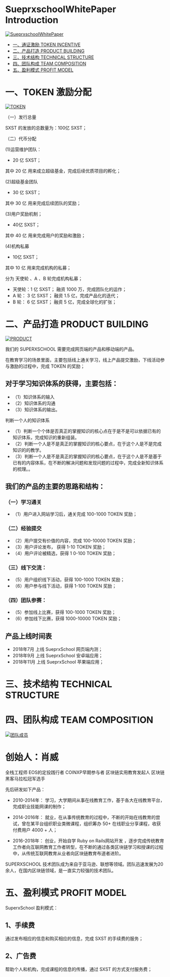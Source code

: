 #  SueprxschoolWhitePaper Introduction

[![SueprxschoolWhitePaper](image/SueprxschoolWhitePaper.png)](www.superxschool.com)

* [一、通证激励 TOKEN INCENTIVE](TOKEN.md)
* [二、产品打造 PRODUCT BUILDING](PRODUCT.md)
* [三、技术结构 TECHNICAL STRUCTURE](TECHNICAL.md)
* [四、团队构成 TEAM COMPOSITION](TEAM.md)
* [五、盈利模式 PROFIT MODEL](PROFIT.md)

# 一、TOKEN 激励分配
[![TOKEN](image/SXST.png)](www.superxschool.com)

（一）发行总量

SXST 的发放的总数量为：100亿 SXST；

（二）代币分配

(1)运营维护团队：

- 20 亿 SXST；

其中 20 亿 用来成立超级基金，完成后续优质项目的孵化；

(2)超级基金团队

- 30 亿 SXST；

其中 30 亿 用来完成后续团队的奖励；

(3)用户奖励机制；

- 40亿 SXST；

其中 40 亿 用来完成用户的奖励和激励；

(4)机构私募

- 10亿 SXST；

其中 10 亿 用来完成机构的私募；

分为 天使轮 、A 、B 轮完成机构私募；
- 天使轮：1 亿 SXST； 融资 1000 万，完成团队化的运作；
- A 轮： 3 亿 SXST； 融资  1.5 亿，完成产品化的迭代；
- B 轮： 6 亿 SXST； 融资   5  亿，完成全球化的扩张；

# 二、产品打造 PRODUCT BUILDING
[![PRODUCT](image/product.png)](www.superxschool.com)

我们的 SUPERXSCHOOL 需要完成网页端的产品和移动端的产品。

在教育学习的场景里面，主要包括线上通关学习，线上产品提交激励，下线活动参与激励的过程中，完成 TOKEN 的奖励；


## 对于学习知识体系的获得，主要包括：
- （1）知识体系的输入
- （2）知识体系的沟通
- （3）知识体系的输出。

判断一个人的知识体系

- （1）判断一个个体是否真正的掌握知识的核心点在于是不是可以依据已有的知识体系，完成知识的重新组装。
- （2）判断一个人是不是真正的掌握知识的核心要点，在于这个人是不是完成知识的的教学。
- （3）判断一个人是不是真正的掌握知识的核心要点，在于这个人是不是基于已有的内容体系，在不断的解决问题和发现问题的过程中，完成全新知识体系的梳理。。


## 我们的产品的主要的思路和结构：
### （一）学习通关
- （1）用户进入网站学习后，通关完成 100-1000 TOKEN 奖励；

### （二）经验提交
- （2）用户提交有价值的内容，完成 100-10000 TOKEN 奖励；
- （3）用户评论发布， 获得 1-10 TOKEN 奖励；
- （4）用户评论被精选，获得 1 0-100 TOKEN 奖励；

### （三）线下交流：
- （5）用户组织线下活动，获得 100-1000 TOKEN 奖励；
- （6）用户参与线下活动，获得 1-100 TOKEN 奖励；

### （四）团队参赛：
- （5）参加线上比赛，获得 100-1000 TOKEN 奖励；
- （6）参加线下比赛，获得 1000-10000 TOKEN 奖励；

## 产品上线时间表

- 2018年7月 上线 SueprxSchool 网页端内测；
- 2018年9月 上线 SueprxSchool 安卓端应用；
- 2018年11月 上线 SueprxSchool 苹果端应用；

# 三、技术结构 TECHNICAL STRUCTURE
# 四、团队构成 TEAM COMPOSITION
[![团队成员](image/xiaowei.png)](www.superxschool.com)

# 创始人：肖威
全栈工程师 EOS的定投践行者 COINXP早期参与者 区块链实用教育发起人
区块链黑客马拉松冠军选手

先后研发如下产品：
- 2010-2014年：
学习，大学期间从事在线教育工作，基于各大在线教育平台，完成职业技能网课的制作；

- 2014-2016年：
就业，在从事传统教育的过程中，不断的开始在线教育的尝试，曾在某平台组织职业类微课程，组织筹办 50+ 在线职业分享课程，收获付费用户 4000 + 人；

- 2016-2018年：
创业，开始自学 Ruby on Rails网站开发 ，逐步完成传统教育工作者向互联网教育工作者转型，在不断的通过各类区块链学习和授课的过程中，从传统互联网教育从业者向区块链教育布道者进阶。

SUPERXSCHOOL 技术团队成为来自于亚马逊、联想等领域。团队迅速发展为20余人，在国内区块链领域，是一直实力较强的技术团队。

# 五、盈利模式 PROFIT MODEL

SuperxSchool 盈利模式：

## 1、手续费
通过发布相应的信息和购买相应的信息，完成 SXST 的手续费的服务；

## 2、广告费
帮助个人和机构，完成课程的信息的传播，通过 SXST 的方式支付服务费；

